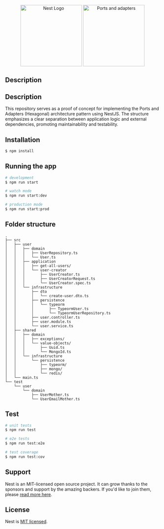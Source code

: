 <p align="center">
  <a href="http://nestjs.com/" target="blank"><img src="https://nestjs.com/img/logo-small.svg" width="200" alt="Nest Logo" /></a>  
  <img src="https://encrypted-tbn0.gstatic.com/images?q=tbn:ANd9GcSF7pFog-jh7-T4VXWO84RPFAZCZI0UZc9KyQ&usqp=CAU" width="200" alt="Ports and adapters" />
</p>

[circleci-image]: https://img.shields.io/circleci/build/github/nestjs/nest/master?token=abc123def456
[circleci-url]: https://circleci.com/gh/nestjs/nest

## Description

## Description

This repository serves as a proof of concept for implementing the Ports and Adapters (Hexagonal) architecture pattern using NestJS. The structure emphasizes a clear separation between application logic and external dependencies, promoting maintainability and testability.


## Installation

```bash
$ npm install
```


## Running the app

```bash
# development
$ npm run start

# watch mode
$ npm run start:dev

# production mode
$ npm run start:prod
```

## Folder structure
```
.
├── src
│   ├── user
│   │   ├── domain
│   │   │   ├── UserRepository.ts
│   │   │   └── User.ts
│   │   ├── application
│   │   │   ├── get-all-users/ 
│   │   │   └── user-creator
│   │   │       ├── UserCreator.ts
│   │   │       ├── UserCreatorRequest.ts
│   │   │       └── UserCreator.spec.ts     
│   │   └── infrastructure
│   │       ├── dto
│   │       │   └── create-user.dto.ts
│   │       ├── persistence
│   │       │   └── typeorm
│   │       │       ├── TypeormUser.ts
│   │       │       └── TypeormUserRepository.ts        
│   │       ├── user.controller.ts
│   │       ├── user.module.ts
│   │       └── user.service.ts
│   ├── shared
│   │   ├── domain
│   │   │   ├── exceptions/
│   │   │   └── value-objects/
│   │   │       ├── Uuid.ts
│   │   │       └── MongoId.ts
│   │   └── infrastructure
│   │       └── persistence
│   │           ├── typeorm/          
│   │           ├── mongo/
│   │           └── redis/        
│   └── main.ts
└── test
    └── user
        └── domain
            ├── UserMother.ts
            └── UserEmailMother.ts
```


## Test

```bash
# unit tests
$ npm run test

# e2e tests
$ npm run test:e2e

# test coverage
$ npm run test:cov
```

## Support

Nest is an MIT-licensed open source project. It can grow thanks to the sponsors and support by the amazing backers. If you'd like to join them, please [read more here](https://docs.nestjs.com/support).

## License

Nest is [MIT licensed](LICENSE).
